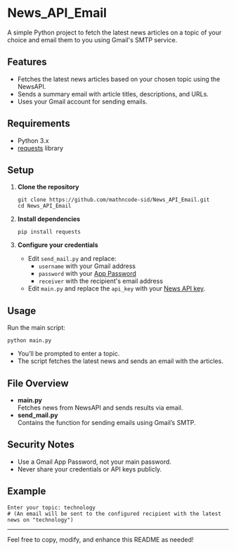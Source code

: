 # News_API_Email

A simple Python project to fetch the latest news articles on a topic of your choice and email them to you using Gmail's SMTP service.

## Features

- Fetches the latest news articles based on your chosen topic using the NewsAPI.
- Sends a summary email with article titles, descriptions, and URLs.
- Uses your Gmail account for sending emails.

## Requirements

- Python 3.x
- [requests](https://pypi.org/project/requests/) library

## Setup

1. **Clone the repository**
   ```
   git clone https://github.com/mathncode-sid/News_API_Email.git
   cd News_API_Email
   ```

2. **Install dependencies**
   ```
   pip install requests
   ```

3. **Configure your credentials**
   - Edit `send_mail.py` and replace:
     - `username` with your Gmail address
     - `password` with your [App Password](https://support.google.com/accounts/answer/185833)
     - `receiver` with the recipient's email address
   - Edit `main.py` and replace the `api_key` with your [News API key](https://newsapi.org/).

## Usage

Run the main script:
```
python main.py
```
- You’ll be prompted to enter a topic.  
- The script fetches the latest news and sends an email with the articles.

## File Overview

- **main.py**  
  Fetches news from NewsAPI and sends results via email.
- **send_mail.py**  
  Contains the function for sending emails using Gmail’s SMTP.

## Security Notes

- Use a Gmail App Password, not your main password.
- Never share your credentials or API keys publicly.

## Example

```
Enter your topic: technology
# (An email will be sent to the configured recipient with the latest news on "technology")
```

---

Feel free to copy, modify, and enhance this README as needed!
